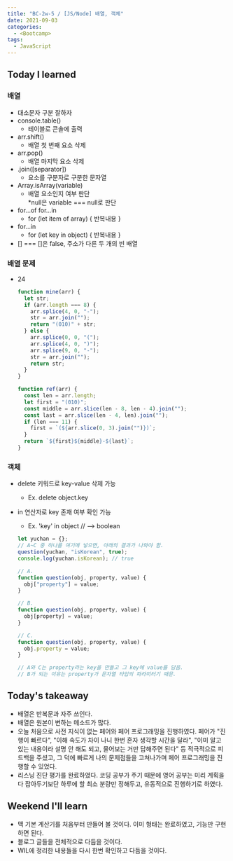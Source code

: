 ```yaml
---
title: "BC-2w-5 / [JS/Node] 배열, 객체"
date: 2021-09-03
categories:
  - <Bootcamp>
tags:
  - JavaScript
---
```


## Today I learned

### 배열

- 대소문자 구분 잘하자
- console.table()
  - 테이블로 콘솔에 출력
- arr.shift()
  - 배열 첫 번째 요소 삭제
- arr.pop()
  - 배열 마지막 요소 삭제
- .join(\[separator\])
  - 요소를 구분자로 구분한 문자열
- Array.isArray(variable)
  - 배열 요소인지 여부 판단  
    \*null은 variable === null로 판단
- for...of for...in
  - for (let item of array) { 반복내용 }
- for...in
  - for (let key in object) { 반복내용 }
- \[\] === \[\]은 false, 주소가 다른 두 개의 빈 배열

### 배열 문제

- 24

  ```js
  function mine(arr) {
    let str;
    if (arr.length === 8) {
      arr.splice(4, 0, "-");
      str = arr.join("");
      return "(010)" + str;
    } else {
      arr.splice(0, 0, "(");
      arr.splice(4, 0, ")");
      arr.splice(9, 0, "-");
      str = arr.join("");
      return str;
    }
  }

  function ref(arr) {
    const len = arr.length;
    let first = "(010)";
    const middle = arr.slice(len - 8, len - 4).join("");
    const last = arr.slice(len - 4, len).join("");
    if (len === 11) {
      first = `(${arr.slice(0, 3).join("")})`;
    }
    return `${first}${middle}-${last}`;
  }
  ```

### 객체

- delete 키워드로 key-value 삭제 가능
  - Ex. delete object.key
- in 연산자로 key 존재 여부 확인 가능

  - Ex. 'key' in object // --> boolean

  ```js
  let yuchan = {};
  // A~C 중 하나를 여기에 넣으면, 아래의 결과가 나와야 함.
  question(yuchan, "isKorean", true);
  console.log(yuchan.isKorean); // true

  // A.
  function question(obj, property, value) {
    obj["property"] = value;
  }

  // B.
  function question(obj, property, value) {
    obj[property] = value;
  }

  // C.
  function question(obj, property, value) {
    obj.property = value;
  }

  // A와 C는 property라는 key을 만들고 그 key에 value를 담음.
  // B가 되는 이유는 property가 문자열 타입의 파라미터기 때문.
  ```

## Today's takeaway

- 배열은 반복문과 자주 쓰인다.
- 배열은 원본이 변하는 메소드가 많다.
- 오늘 처음으로 사전 지식이 없는 페어와 페어 프로그래밍을 진행하였다. 페어가 "진행이 빠르다", "이해 속도가 차이 나니 한번 혼자 생각할 시간을 달라", "이미 알고 있는 내용이라 설명 안 해도 되고, 물어보는 거만 답해주면 된다" 등 적극적으로 피드백을 주셨고, 그 덕에 빠르게 나의 문제점들을 고쳐나가며 페어 프로그래밍을 진행할 수 있었다.
- 리스닝 진단 평가를 완료하였다. 코딩 공부가 주기 때문에 영어 공부는 미리 계획을 다 잡아두기보단 하루에 할 최소 분량만 정해두고, 유동적으로 진행하기로 하였다.

## Weekend I'll learn

- 맥 기본 계산기를 처음부터 만들어 볼 것이다. 이미 형태는 완료하였고, 기능만 구현하면 된다.
- 블로그 글들을 전체적으로 다듬을 것이다.
- WIL에 정리한 내용들을 다시 한번 확인하고 다듬을 것이다.
